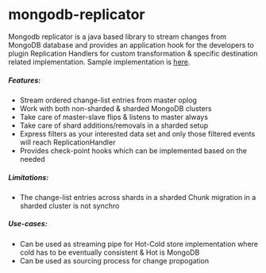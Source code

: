 # mongodb-replicator


Mongodb replicator is a java based library to stream changes from MongoDB database and provides an application hook for the developers to plugin Replication Handlers for custom transformation & specific destination related implementation. Sample implementation is [here](https://github.com/flipkart-incubator/mongodb-replicator/blob/master/example/src/main/java/flipkart/mongodb/replicator/example/ReplicationHandlerExample.java).

##### Features:

- Stream ordered change-list entries from master oplog
- Work with both non-sharded & sharded MongoDB clusters 
- Take care of master-slave flips & listens to master always
- Take care of shard additions/removals in a sharded setup
- Express filters as your interested data set and only those filtered events will reach ReplicationHandler
- Provides check-point hooks which can be implemented based on the needed 

##### Limitations:
- The change-list entries across shards in a sharded Chunk migration in a sharded cluster is not synchro

##### Use-cases:
- Can be used as streaming pipe for Hot-Cold store implementation where cold has to be eventually consistent & Hot is MongoDB
- Can be used as sourcing process for change propogation
